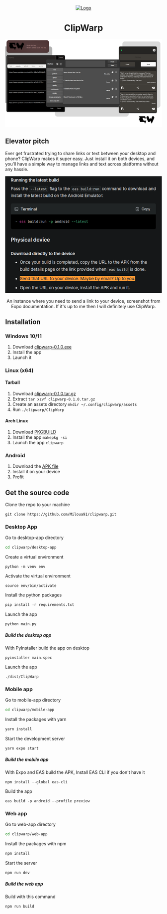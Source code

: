 <div align="center">
<a href="https://clipwarp.vercel.app" >
   <img src="./desktop-app/assets/cw.ico" alt="Logo" width="100" height="100">
</a>

# ClipWarp

[![product-screenshot]](https://clipwarp.vercel.app)

</div>

## Elevator pitch

Ever get frustrated trying to share links or text between your desktop and phone? ClipWarp makes it super easy. Just install it on both devices, and you’ll have a simple way to manage links and text across platforms without any hassle.

<div align="center">

![example-screenshot]

An instance where you need to send a link to your device, screenshot from Expo documentation. If it's up to me then I will definitely use ClipWarp.

</div>


## Installation

### Windows 10/11

1. Download [clipwarp-0.1.0.exe](https://github.com/Miloua91/clipwarp/releases/download/v0.1.0/clipwarp-0.1.0.exe)
2. Install the app
3. Launch it

### Linux (x64)

#### Tarball

1. Download [clipwarp-0.1.0.tar.gz](https://github.com/Miloua91/clipwarp/releases/download/v0.1.0/clipwarp-0.1.0.tar.gz)
2. Extract ```tar xzvf clipwarp-0.1.0.tar.gz```
3. Create an assets directory ```mkdir ~/.config/clipwarp/assets```
4. Run ```./clipwarp/ClipWarp```

#### Arch Linux

1. Download [PKGBUILD](https://github.com/Miloua91/clipwarp/releases/download/v0.1.0/PKGBUILD)
2. Install the app ```makepkg -si```
3. Launch the app ```clipwarp```

### Android

1. Download the [APK file](https://github.com/Miloua91/clipwarp/releases/download/v0.1.0/clipwarp-1.0.0.apk)
2. Install it on your device
3. Profit

## Get the source code

Clone the repo to your machine

``` git
git clone https://github.com/Miloua91/clipwarp.git
```

### Desktop App

Go to desktop-app directory

``` sh
cd clipwarp/desktop-app
```

Create a virtual environment

```
python -m venv env 
```

Activate the virtual environment

```
source env/bin/activate
```

Install the python packages

``` python
pip install -r requirements.txt
```

Launch the app

``` python
python main.py
```

##### Build the desktop app

With PyInstaller build the app on desktop

```
pyinstaller main.spec
```

Launch the app

```
./dist/ClipWarp
```

### Mobile app

Go to mobile-app directory

``` sh
cd clipwarp/mobile-app
```

Install the packages with yarn

``` sh 
yarn install
```

Start the development server 

``` sh 
yarn expo start
```

##### Build the mobile app

With Expo and EAS build the APK, Install EAS CLI if you don't have it

``` 
npm install --global eas-cli
```

Build the app 

```
eas build -p android --profile preview
```

### Web app

Go to web-app directory

``` sh
cd clipwarp/web-app
```

Install the packages with npm 

``` sh 
npm install
```

Start the server 

``` sh 
npm run dev
```

##### Build the web app

Build with this command

```
npm run build
```

[product-screenshot]: ./presentation.png
[example-screenshot]: ./example.png
